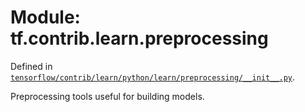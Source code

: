 <div itemscope itemtype="http://developers.google.com/ReferenceObject">
<meta itemprop="name" content="tf.contrib.learn.preprocessing" />
</div>

# Module: tf.contrib.learn.preprocessing



Defined in [`tensorflow/contrib/learn/python/learn/preprocessing/__init__.py`](https://www.tensorflow.org/code/tensorflow/contrib/learn/python/learn/preprocessing/__init__.py).

Preprocessing tools useful for building models.

